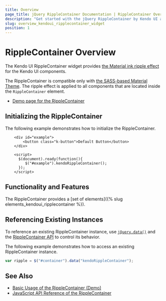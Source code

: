 ```yaml
---
title: Overview
page_title: jQuery RippleContainer Documentation | RippleContainer Overview | Kendo UI
description: "Get started with the jQuery RippleContainer by Kendo UI and learn how to create, initialize, and enable the widget."
slug: overview_kendoui_ripplecontainer_widget
position: 1
---
```


# RippleContainer Overview

The Kendo UI RippleContainer widget provides [the Material ink ripple effect](https://material.io/design/motion/choreography.html#sequencing) for the Kendo UI components.

The RippleContainer is compatible only with [the SASS-based Material Theme](https://docs.telerik.com/kendo-ui/styles-and-layout/sass-themes). The ripple effect is applied to all components that are located inside the `RippleContainer` element.

* [Demo page for the RippleContainer](https://demos.telerik.com/kendo-ui/ripplecontainer/index)

## Initializing the RippleContainer

The following example demonstrates how to initialize the RippleContainer.

```dojo
    <div id="example">
        <button class="k-button">Default Button</button>
    </div>

    <script>
      $(document).ready(function(){
         $("#example").kendoRippleContainer();
      });
    </script>
```

## Functionality and Features

The RippleContainer provides a [set of elements]({% slug elements_kendoui_ripplecontainer %}).

## Referencing Existing Instances

To reference an existing RippleContainer instance, use [`jQuery.data()`](https://api.jquery.com/jQuery.data/) and the [RippleContainer API](/api/web/ripplecontainer) to control its behavior.

The following example demonstrates how to access an existing RippleContainer instance.

```js
var ripple = $("#container").data("kendoRippleContainer");
```

## See Also

* [Basic Usage of the RippleContainer (Demo)](https://demos.telerik.com/kendo-ui/ripplecontainer/index)
* [JavaScript API Reference of the RippleContainer](/api/javascript/ui/ripplecontainer)
